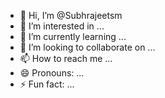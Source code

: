 - 👋 Hi, I’m @Subhrajeetsm
- 👀 I’m interested in ...
- 🌱 I’m currently learning ...
- 💞️ I’m looking to collaborate on ...
- 📫 How to reach me ...
- 😄 Pronouns: ...
- ⚡ Fun fact: ...

<!---
Subhrajeetsm/Subhrajeetsm is a ✨ special ✨ repository because its `README.md` (this file) appears on your GitHub profile.
You can click the Preview link to take a look at your changes.
--->
